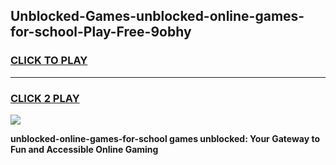 
## Unblocked-Games-unblocked-online-games-for-school-Play-Free-9obhy
<h3>
<a href="https://premium76.site?title=unblocked-online-games-for-school&ref=18A1">CLICK TO PLAY</a></h3>
<hr>

<h3>
<a href="https://premium76.site?title=unblocked-online-games-for-school&ref=18A1">CLICK 2 PLAY</a>
  
</h3>

<a href="https://premium76.site?title=unblocked-online-games-for-school&ref=18A1"><img src="https://clearcache.store/games.png"></a>


**unblocked-online-games-for-school games unblocked: Your Gateway to Fun and Accessible Online Gaming**
